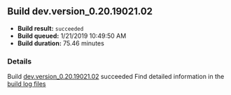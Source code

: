## Build dev.version_0.20.19021.02
- **Build result:** `succeeded`
- **Build queued:** 1/21/2019 10:49:50 AM
- **Build duration:** 75.46 minutes
### Details
Build [dev.version_0.20.19021.02](https://winappstudio.visualstudio.com/web/build.aspx?pcguid=a4ef43be-68ce-4195-a619-079b4d9834c2&builduri=vstfs%3a%2f%2f%2fBuild%2fBuild%2f26930) succeeded
Find detailed information in the [build log files](https://uwpctdiags.blob.core.windows.net/buildlogs/dev.version_0.20.19021.02_logs.zip)
